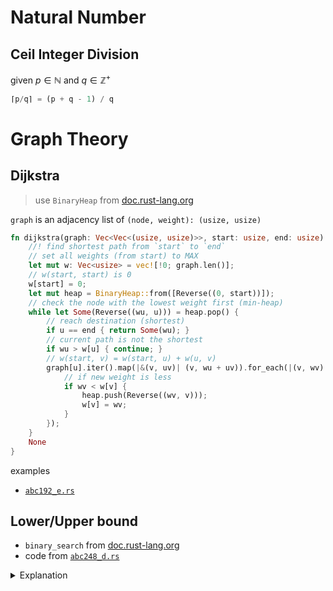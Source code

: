 <!--
## DP
- [`abc211_c.rs`](./atcoder.jp/abc211/abc211_c.rs)
-->

# Natural Number

## Ceil Integer Division

given $p\in\mathbb N$ and $q\in\mathbb Z^+$

```rs
⌈p/q⌉ = (p + q - 1) / q
```

# Graph Theory

## Dijkstra
> use `BinaryHeap` from [doc.rust-lang.org](https://doc.rust-lang.org/std/collections/binary_heap/index.html#examples)

`graph` is an adjacency list of `(node, weight): (usize, usize)`

```rs
fn dijkstra(graph: Vec<Vec<(usize, usize)>>, start: usize, end: usize) -> Option<usize> {
    //! find shortest path from `start` to `end`
    // set all weights (from start) to MAX
    let mut w: Vec<usize> = vec![!0; graph.len()];
    // w(start, start) is 0
    w[start] = 0;
    let mut heap = BinaryHeap::from([Reverse((0, start))]);
    // check the node with the lowest weight first (min-heap)
    while let Some(Reverse((wu, u))) = heap.pop() {
        // reach destination (shortest)
        if u == end { return Some(wu); }
        // current path is not the shortest
        if wu > w[u] { continue; }
        // w(start, v) = w(start, u) + w(u, v)
        graph[u].iter().map(|&(v, uv)| (v, wu + uv)).for_each(|(v, wv)| {
            // if new weight is less
            if wv < w[v] {
                heap.push(Reverse((wv, v)));
                w[v] = wv;
            }
        });
    }
    None
}
```

examples
  - [`abc192_e.rs`](./atcoder.jp/abc192/abc192_e.rs#L181)


## Lower/Upper bound

- `binary_search` from [doc.rust-lang.org](https://doc.rust-lang.org/std/primitive.slice.html#method.binary_search)
- code from [`abc248_d.rs`](./atcoder.jp/abc248/abc248_d.rs#L184)

<details><summary>Explanation</summary>

### Given
- `a: &[T]` an **increasing** finite sequence
- `x: T` such that `min(a) <= x <= max(a)`
- `(lower, upper): (usize, usize)` such that `lower <= upper`

### Goal
find length of `{ x ∈ a : lower <= x <= upper }`

### Solution
```rs
// lower <= x <= upper ==>  a[left] <= x < a[right]
let right = a.binary_search(&(upper + 1)).unwrap_or_else(|i| i);
let left = a.binary_search(&lower).unwrap_or_else(|i| i);
let len =  right - left;
```

</details>